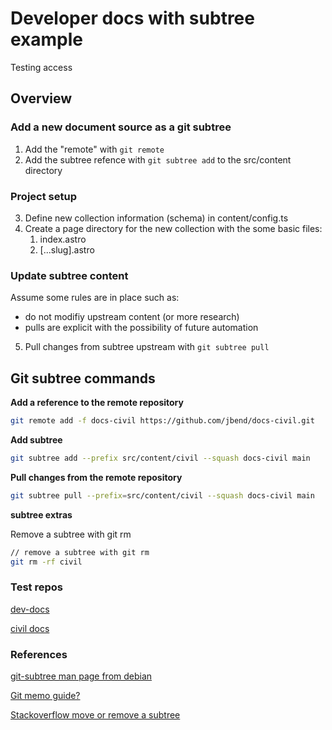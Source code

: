 # Developer docs with subtree example

Testing access

## Overview

### Add a new document source as a git subtree

1. Add the "remote" with `git remote`
2. Add the subtree refence with `git subtree add` to the src/content directory

### Project setup

3. Define new collection information (schema) in content/config.ts
4. Create a page directory for the new collection with the some basic files:
   1. index.astro
   2. [...slug].astro

### Update subtree content

Assume some rules are in place such as:

- do not modifiy upstream content (or more research)
- pulls are explicit with the possibility of future automation

5. Pull changes from subtree upstream with `git subtree pull`

## Git subtree commands

**Add a reference to the remote repository**

```bash
git remote add -f docs-civil https://github.com/jbend/docs-civil.git
```

**Add subtree**

```bash
git subtree add --prefix src/content/civil --squash docs-civil main
```

**Pull changes from the remote repository**

```bash
git subtree pull --prefix=src/content/civil --squash docs-civil main
```

**subtree extras**

Remove a subtree with git rm

```bash
// remove a subtree with git rm
git rm -rf civil
```

### Test repos

[dev-docs](https://github.com/jbend/dev-docs)

[civil docs](https://github.com/jbend/docs-civil)

### References

[git-subtree man page from debian](https://manpages.debian.org/testing/git-man/git-subtree.1.en.html)

[Git memo guide?](https://git-memo.readthedocs.io/en/latest/subtree.html)

[Stackoverflow move or remove a subtree](https://stackoverflow.com/questions/49028258/git-remove-subtree-or-change-directory-of-subtree)
